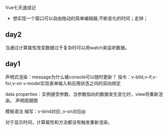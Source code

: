 Vue七天速成记
+ 想实现一个窗口可以自由拖动的简单编辑器;不断变化的时间；走钟；

## day2
当通过计算属性改变数据过于复杂时可以用watch来监听数据。

##  day1
声明式渲染：message为什么被console可以随时更新？
指令：v-bild,v-if,v-for,v-on
v-model实现表单输入和应用状态之间的双向绑定

data properties：实例接受参数，当参数指向的数据发生变化时，view将重新渲染。
声明周期图

模板语法
缩写：v-bind对应:,v-on对应@

对于显示时间，计算属性和方法都没有触发重新渲染。




